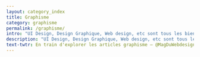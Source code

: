 ```yaml
---
layout: category_index
title: Graphisme
category: graphisme
permalink: /graphisme/
intro: "UI Design, Design Graphique, Web design, etc sont tous les bienvenus dans cette collection d'articles, de tutos et de ressources."
description: "UI Design, Design Graphique, Web design, etc sont tous les bienvenus dans cette collection d'articles, de tutos et de ressources."
text-twtr: En train d'explorer les articles graphisme — @MagDuWebdesign
---
```

